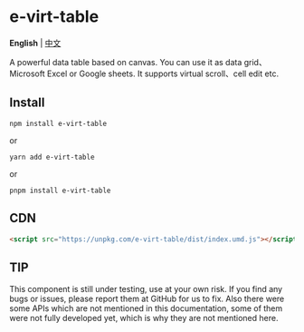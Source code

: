 # e-virt-table

**English** | [中文](./README-CN.md)

A powerful data table based on canvas. You can use it as data grid、Microsoft Excel or Google sheets. It supports virtual scroll、cell edit etc.

## Install


```shell [npm]
npm install e-virt-table
```
or
```shell [yarn]
yarn add e-virt-table
```
or
```shell [pnpm]
pnpm install e-virt-table
```

## CDN

```html
<script src="https://unpkg.com/e-virt-table/dist/index.umd.js"></script>
```

## TIP

This component is still under testing, use at your own risk. If you find any bugs or issues, please report them at GitHub for us to fix. Also there were some APIs which are not mentioned in this documentation, some of them were not fully developed yet, which is why they are not mentioned here.